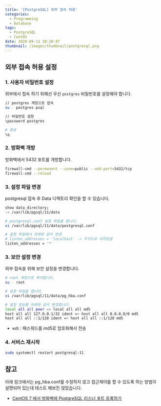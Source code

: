 ```yaml
---
title: '[PostgreSQL] 외부 접속 허용'
categories:
  - Programming
  - Database
tags:
  - PostgreSQL
  - CentOS
date: 2020-09-11 10:20:47
thumbnail: /images/thumbnail/postgresql.png
---
```


## 외부 접속 허용 설정

### 1. 사용자 비밀번호 설정

외부에서 접속 하기 위해선 우선 `postgres` 비밀번호를 설정해야 합니다.

```bash
// postgres 계정으로 접속
su - postgres psql

// 비밀번호 설정
\password postgres

# 종료
\q
```

### 2. 방화벽 개방

방화벽에서 5432 포트를 개방합니다.

```bash
firewall-cmd --permanent --zone=public --add-port=5432/tcp
firewall-cmd --reload
```

### 3. 설정 파일 변경

postgresql 접속 후 Data 디렉토리 확인을 할 수 있습니다.

```bash
show data_directory;
-> /var/lib/pgsql/11/data
```

```bash
# postgresql.conf 설정 파일을 엽니다.
vi /var/lib/pgsql/11/data/postgresql.conf

# 설정 파일에서 아래와 같이 변경
# listen_addresses = 'localhost' -> 주석으로 되어있음
listen_addresses = '*'
```

### 3. 보안 설정 변경

외부 접속을 위해 보안 설정을 변경합니다.

```bash
# root 계정으로 복귀합니다.
su - root

# 설정 파일을 엽니다.
vi /var/lib/pgsql/11/data/pg_hba.conf

# 설정 정보를 아래와 같이 변경합니다.
local all all peer => local all all md5
host all all 127.0.0.1/32 ident => host all all 0.0.0.0/0 md5
host all all ::1/128 ident => host all all ::1/128 md5
```

- `md5` : 패스워드를 md5로 암호화해서 전송

### 4. 서비스 재시작

```bash
sudo systemctl restart postgresql-11
```

## 참고

아래 링크에서는 pg_hba.conf를 수정하지 않고 접근제어를 할 수 있도록 하는 방법이 설명되어 있는데 테스트 해보진 않았습니다.

- [CentOS 7 에서 방화벽에 PostgreSQL 리스너 포트 등록하기](https://rastalion.me/centos-7-%EC%97%90%EC%84%9C-%EB%B0%A9%ED%99%94%EB%B2%BD%EC%97%90-postgresql-%EB%A6%AC%EC%8A%A4%EB%84%88-%ED%8F%AC%ED%8A%B8-%EB%93%B1%EB%A1%9D%ED%95%98%EA%B8%B0/)
